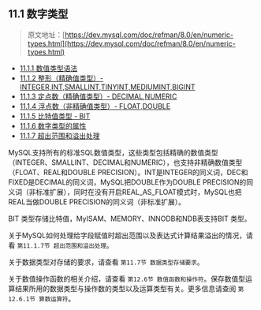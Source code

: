 ## 11.1 数字类型

> 原文地址：[https://dev.mysql.com/doc/refman/8.0/en/numeric-types.html](https://dev.mysql.com/doc/refman/8.0/en/numeric-types.html)

- [11.1.1 数值类型语法](data-types/numeric-type-syntax.md)
- [11.1.2 整形（精确值类型）- INTEGER,INT,SMALLINT,TINYINT,MEDIUMINT,BIGINT](data-types/)
- [11.1.3 定点数（精确值类型）- DECIMAL,NUMERIC](data-types/)
- [11.1.4 浮点数（非精确值类型）- FLOAT,DOUBLE](data-types/)
- [11.1.5 比特值类型 - BIT](data-types/)
- [11.1.6 数字类型的属性](data-types/)
- [11.1.7 超出范围和溢出处理](data-types/)

MySQL支持所有的标准SQL数值类型，这些类型包括精确的数值类型（INTEGER、SMALLINT、DECIMAL和NUMERIC），也支持非精确数值类型（FLOAT、REAL和DOUBLE PRECISION）。INT是INTEGER的同义词，DEC和FIXED是DECIMAL的同义词，MySQL把DOUBLE作为DOUBLE PRECISION的同义词（非标准扩展），同时在没有开启REAL_AS_FLOAT模式时，MySQL也把REAL当做DOUBLE PRECISION的同义词（非标准扩展）。

BIT 类型存储比特值，MyISAM、MEMORY、INNODB和NDB表支持BIT 类型。

关于MySQL如何处理给字段赋值时超出范围以及表达式计算结果溢出的情况，请看 `第11.1.7节 超出范围和溢出处理`。

关于数据类型对存储的要求，请查看 `第11.7节 数据类型存储要求`。

关于数值操作函数的相关介绍，请查看 `第12.6节 数值函数和操作符`。保存数值型运算结果所用的数据类型与操作数的类型以及运算类型有关。更多信息请查阅 `第12.6.1节 算数运算符`。